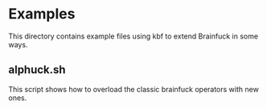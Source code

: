 Examples
========

This directory contains example files using kbf to extend Brainfuck in 
some ways.

alphuck.sh
----------

This script shows how to overload the classic brainfuck operators with 
new ones.

